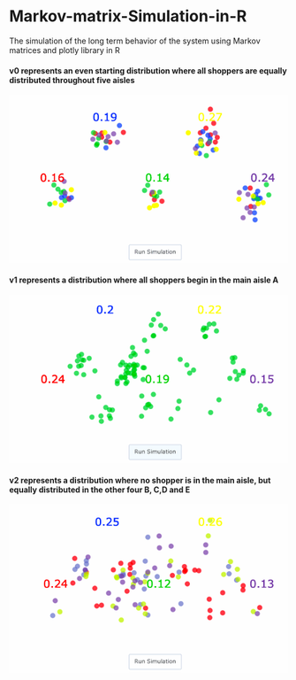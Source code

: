 # Markov-matrix-Simulation-in-R
The simulation of the long term behavior of the system using Markov matrices and plotly library in R

#### v0 represents an even starting distribution where all shoppers are equally distributed throughout five aisles
<img src="https://github.com/Dilnazzzz/Markov-matrix-Simulation-in-R/blob/main/People%20distribution%20when%20v0%20%3D%20(1:5%2C1:5%2C1:5%2C1:5%2C1:5).gif" width=600><br>

#### v1 represents a distribution where all shoppers begin in the main aisle A
<img src="https://github.com/Dilnazzzz/Markov-matrix-Simulation-in-R/blob/main/People%20distribution%20when%20v1%20%3D%20(1%2C0%2C0%2C0%2C0).gif" width=600><br>

#### v2 represents a distribution where no shopper is in the main aisle, but equally distributed in the other four B, C,D and E
<img src="https://github.com/Dilnazzzz/Markov-matrix-Simulation-in-R/blob/main/People%20distribution%20when%20v2%20%3D%20(0%2C1:4%2C1:4%2C1:4%2C1:4).gif" width=600><br>

